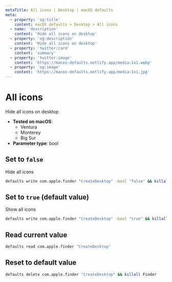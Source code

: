 ```yaml
---
metaTitle: All icons | Desktop | macOS defaults
meta:
  - property: 'og:title'
    content: macOS defaults > Desktop > All icons
  - name: 'description'
    content: 'Hide all icons on desktop'
  - property: 'og:description'
    content: 'Hide all icons on desktop'
  - property: 'twitter:card'
    content: 'summary'
  - property: 'twitter:image'
    content: 'https://macos-defaults.netlify.app/media-1x1.webp'
  - property: 'og:image'
    content: 'https://macos-defaults.netlify.app/media-1x1.jpg'
---
```


# All icons

Hide all icons on desktop

<!-- break lists -->

- **Tested on macOS**:
  - Ventura
  - Monterey
  - Big Sur
- **Parameter type**: bool

## Set to `false`

Hide all icons

```bash
defaults write com.apple.finder "CreateDesktop" -bool "false" && killall Finder
```

## Set to `true` (default value)

Show all icons

```bash
defaults write com.apple.finder "CreateDesktop" -bool "true" && killall Finder
```

## Read current value

```bash
defaults read com.apple.finder "CreateDesktop"
```

## Reset to default value

```bash
defaults delete com.apple.finder "CreateDesktop" && killall Finder
```
